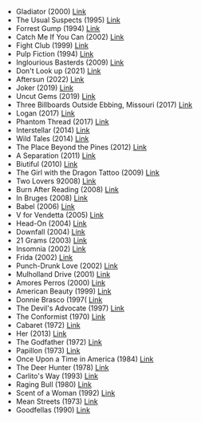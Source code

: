- Gladiator (2000) [Link](https://www.imdb.com/title/tt0172495/)
- The Usual Suspects (1995) [Link](https://www.imdb.com/title/tt0114814/)
- Forrest Gump (1994) [Link](https://www.imdb.com/title/tt0109830/)
- Catch Me If You Can (2002) [Link](https://www.imdb.com/title/tt0264464/)
- Fight Club (1999) [Link](https://www.imdb.com/title/tt0137523/)
- Pulp Fiction (1994) [Link](https://www.imdb.com/title/tt0110912/)
- Inglourious Basterds (2009) [Link](https://www.imdb.com/title/tt0361748/)
- Don't Look up (2021) [Link](https://www.imdb.com/title/tt11286314/)
- Aftersun (2022) [Link](https://www.imdb.com/title/tt19770238/)
- Joker (2019) [Link](https://www.imdb.com/title/tt7286456/)
- Uncut Gems (2019) [Link](https://www.imdb.com/title/tt5727208/)
- Three Billboards Outside Ebbing, Missouri (2017) [Link](https://www.imdb.com/title/tt5027774/)
- Logan (2017) [Link](https://www.imdb.com/title/tt3315342/)
- Phantom Thread (2017) [Link](https://www.imdb.com/title/tt5776858/)
- Interstellar (2014) [Link](https://www.imdb.com/title/tt0816692/)
- Wild Tales (2014) [Link](https://www.imdb.com/title/tt3011894/)
- The Place Beyond the Pines (2012) [Link](https://www.imdb.com/title/tt1817273/)
- A Separation (2011) [Link](https://www.imdb.com/title/tt1832382/)
- Biutiful (2010) [Link](https://www.imdb.com/title/tt1164999/)
- The Girl with the Dragon Tattoo (2009) [Link](https://www.imdb.com/title/tt1132620/)
- Two Lovers 92008) [Link](https://www.imdb.com/title/tt1103275/)
- Burn After Reading (2008) [Link](https://www.imdb.com/title/tt0887883/)
- In Bruges (2008) [Link](https://www.imdb.com/title/tt0780536/)
- Babel (2006) [Link](https://www.imdb.com/title/tt0449467/)
- V for Vendetta (2005) [Link](https://www.imdb.com/title/tt0434409/)
- Head-On (2004) [Link](https://www.imdb.com/title/tt0347048/)
- Downfall (2004) [Link](https://www.imdb.com/title/tt0363163/)
- 21 Grams (2003) [Link](https://www.imdb.com/title/tt0315733/)
- Insomnia (2002) [Link](https://www.imdb.com/title/tt0278504/)
- Frida (2002) [Link](https://www.imdb.com/title/tt0120679/)
- Punch-Drunk Love (2002) [Link](https://www.imdb.com/title/tt0272338/)
- Mulholland Drive (2001) [Link](https://www.imdb.com/title/tt0166924/)
- Amores Perros (2000) [Link](https://www.imdb.com/title/tt0245712/)
- American Beauty (1999) [Link](https://www.imdb.com/title/tt0169547/)
- Donnie Brasco (1997( [Link](https://www.imdb.com/title/tt0119008/) 
- The Devil's Advocate (1997) [Link](https://www.imdb.com/title/tt0118971/)
- The Conformist (1970) [Link](https://www.imdb.com/title/tt0065571/)
- Cabaret (1972) [Link](https://www.imdb.com/title/tt0068327/)
- Her (2013) [Link](https://m.imdb.com/title/tt1798709/)
- The Godfather (1972) [Link](https://www.imdb.com/title/tt0068646/)
- Papillon (1973) [Link](https://www.imdb.com/title/tt0070511/)
- Once Upon a Time in America (1984) [Link](https://www.imdb.com/title/tt0087843/)
- The Deer Hunter (1978) [Link](https://www.imdb.com/title/tt0077416/)
- Carlito's Way (1993) [Link](https://www.imdb.com/title/tt0106519/)
- Raging Bull (1980) [Link](https://www.imdb.com/title/tt0081398/)
- Scent of a Woman (1992) [Link](https://www.imdb.com/title/tt0105323/)
- Mean Streets (1973) [Link](https://www.imdb.com/title/tt0070379/)
- Goodfellas (1990) [Link](https://www.imdb.com/title/tt0099685/)
